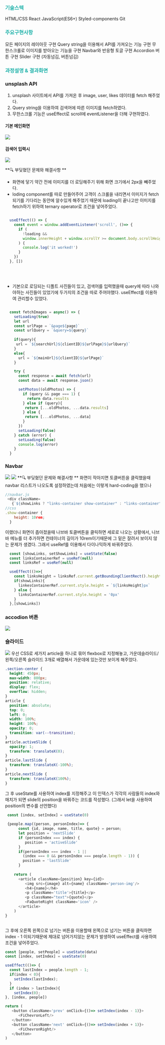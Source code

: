 ### <span style="color:lightseagreen"> 기술스텍 </span>
HTML/CSS
React
JavaScript(ES6+)
Styled-components
Git

### <span style="color:lightseagreen"> 주요구현사항 </span>
모든 페이지의 레이아웃 구현
Query string을 이용해서 API를 가져오는 기능 구현
무한스크롤로 이미지를 받아오는 기능을 구현
Navbar와 반응형 토글 구현
Accordion 버튼 구현
Slider 구현 (자동넘김, 버튼넘김)


### <span style="color:lightseagreen"> 과정설명 & 결과화면 </span>

### unsplash API
1. unsplash 사이트에서 API를 가져온 후 image, user, likes 데이터를 fetch 해주었다.
2. Query string을 이용하여 검색어에 따른 이미지를 fetch하였다.
2. 무한스크롤 기능은 useEffect로 scroll에 eventListener을 더해 구현하였다.

#### 기본 메인화면
![](https://images.velog.io/images/syjoo/post/675b8e5d-aeeb-435a-8c8e-a68308d4b429/1.gif)

#### 검색어 입력시
![](https://images.velog.io/images/syjoo/post/30aa5375-903d-4ec3-8c83-19a8e233ae3e/3.gif)


**🔍 부딪혔던 문제와 해결사항 **
* 화면에 닿기 약간 전에 이미지를 더 로딩해주기 위해 화면 크기에서 2px을 빼주었다.
* loding component를 따로 만들어주어 고객이 스크롤을 내리면서 이미지가 fetch 되기를 기다리는 동안에 알수있게 해주었기 때문에 loading이 끝나고만 이미지를 fetch하기 위하여 ternary operator로 조건을 넣어주었다.
```javascript

  useEffect(() => {
    const event = window.addEventListener('scroll', ()=> {
      if (
        !loading &&
        window.innerHeight + window.scrollY >= document.body.scrollHeight - 2
      ) {
        console.log('it worked!')
      }
    })
  }, [])
```

<br/>
<br/>

* 기본으로 로딩되는 디폴트 사진들이 있고, 검색어를 입력했을때 query에 따라 나와야하는 사진들이 있었기에 두가지의 조건을 따로 주어야했다. useEffect를 이용하여 관리할수 있었다.

``` javascript

  const fetchImages = async() => {
    setLoading(true)
    let url
    const urlPage = `&page${page}`
    const urlQuery = `&query=${query}`
    
    if(query){
     url = `${searchUrl}${clientID}${urlPage}${urlQuery}` 
    }
    else{
      url = `${mainUrl}${clientID}${urlPage}`
    }

    try {
      const response = await fetch(url)
      const data = await response.json()

      setPhotos((oldPhotos) => {
        if (query && page === 1) {
          return data.results
        } else if (query){
         return [...oldPhotos, ...data.results]
        } else {
         return [...oldPhotos, ...data]
        }
      })
      setLoading(false)
    } catch (error) {
      setLoading(false)
      console.log(error)
    } 
  }
```



### Navbar
![](https://images.velog.io/images/syjoo/post/3577ca3e-f72c-471d-b2ca-e922ecd3efcb/2.gif)
![](https://images.velog.io/images/syjoo/post/365f42ea-76af-4a12-b935-3c6385c6b31d/ezgif.com-gif-maker.gif)
**🔍 부딪혔던 문제와 해결사항 **
화면이 작아지면 토클버튼을 클릭했을때 navbar 리스트가 나오도록 설정하였는데 처음에는 이렇게 hard-coding을 했으나
```javascript
//navbar.js
 <div className=
   {`${showLinks ? "links-container show-container" : "links-container"}`}>
//css
.show-container {
    height: 10rem;
  }
```
이랬더니 화면이 좁아졌을때 나브바 토클버튼을 클릭하면 세로로 나오는 상황에서,  나브바 메뉴를 더 추가하면 컨테이너의 길이가 10rem이기때문에 그 밑은 잘려서 보이지 않는 문제가 생겼다. 그래서 useRef를 이용해서 다이나믹하게 바꿔주었다.
```javascript
  const [showLinks, setShowLinks] = useState(false)
  const linksContainerRef = useRef(null)
  const linksRef = useRef(null)

  useEffect(()=>{
    const linksHeight = linksRef.current.getBoundingClientRect().height
    if(showLinks){
      linkesContainerRef.current.style.height = `${linksHeight}px`
    } else {
      linksContainerRef.current.style.height = '0px'
    }
  },[showLinks])
```

### accodion 버튼
![](https://images.velog.io/images/syjoo/post/31799cfd-4c34-4ace-88c9-b40c82d9102a/4.gif)

### 슬라이드
![](https://images.velog.io/images/syjoo/post/b8e5bcf0-ec01-4c31-af86-f688683e5e5f/5.gif)
우선 CSS로 세가지 article을 하나로 묶어 flexbox로 지정해놓고,
가운데슬라이드/왼쪽/오른쪽 슬라이드 3개로 배열해서 가운데에 있는것만 보이게 해주었다.

```css
.section-center {
  height: 450px;
  max-width: 800px;
  position: relative;
  display: flex;
  overflow: hidden;
}
article {
  position: absolute;
  top: 0;
  left: 0;
  width: 100%;
  height: 100%;
  opacity: 0;
  transition: var(--transition);
}
article.activeSlide {
  opacity: 1;
  transform: translateX(0);
}
article.lastSlide {
  transform: translateX(-100%);
}
article.nextSlide {
  transform: translateX(100%);
}
```

그 후 useState를 사용하여 index를 지정해주고
이 인덱스가 각각의 사람들의 index와 매치가 되면 slide의 position을 바꿔주는 코드를 작성했다. (그래서 let을 사용하여 position의 변수를 선언했다)
```javascript
 const [index, setIndex] = useState(0)
 
 {people.map((person, personIndex)=> {
      const {id, image, name, title, quote} = person;
      let position = 'nextSlide'
      if (personIndex === index) {
         position = 'activeSlide'
      }
      if(personIndex === index - 1 || 
        (index === 0 && personIndex === people.length - 1)) {
        position = 'lastSlide'
      }
      
    return (
      <article className={position} key={id}>
         <img src={image} alt={name} className='person-img'/>
         <h4>{name}</h4>
         <p className='title'>{title}</p>
         <p className="text">{quote}</p>
         <FaQuoteRight className='icon' />
      </article>
    )
}
 
 ```
 그 후에 오른쪽 왼쪽으로 넘기는 버튼을 이용할때 왼쪽으로 넘기는 버튼을 클릭하면 index - 1 이되기때문에 제대로 넘어가지않는 문제가 발생하여 useEffect를 사용하여 조건을 넣어주었다.
 ```javascript
 const [people, setPeople] = useState(data)
 const [index, setIndex] = useState(0)

 useEffect(()=> {
   const lastIndex = people.length - 1;
   if(index < 0){
     setIndex(lastIndex);
   }
   if (index > lastIndex){
     setIndex(0);
 }, [index, people])

return (
    <button className='prev' onClick={()=> setIndex(index - 1)}>
       <FiChevronLeft/>
    </button>
    <button className='next' onClick={()=> setIndex(index + 1)}>
       <FiChevronRight/>
    </button>
)


```
